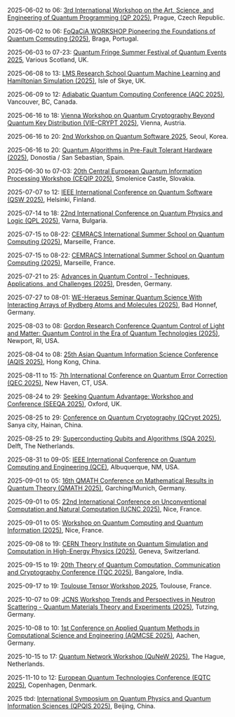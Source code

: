 2025-06-02 to 06: [3rd International Workshop on the Art, Science, and Engineering of Quantum Programming (QP 2025)](https://2025.programming-conference.org/details/prog25-workshops/4/The-3rd-International-Workshop-on-the-Art-Science-and-Engineering-of-Quantum-Progra "QP 2025 explores quantum programming, focusing on quantum algorithms, circuit design, and software frameworks. Topics include quantum error correction, hybrid quantum-classical programming, and applications in optimization and cryptography, emphasizing practical and theoretical quantum software development."), Prague, Czech Republic.

2025-06-02 to 06: [FoQaCiA WORKSHOP Pioneering the Foundations of Quantum Computing (2025)](https://foqacia.org/foqacia-workshop-2025 "FoQaCiA 2025 focuses on quantum computing foundations, covering quantum algorithms, entanglement, and quantum complexity. Topics include variational quantum circuits, quantum error mitigation, and applications in simulation and optimization, emphasizing theoretical and experimental quantum advancements."), Braga, Portugal.

2025-06-03 to 07-23: [Quantum Fringe Summer Festival of Quantum Events 2025](https://www.quantumsoftwarelab.com/quantum-fringe-scotland "This festival explores quantum technologies, focusing on quantum computing, algorithms, and cryptography. Topics include quantum circuit design, quantum machine learning, and applications in optimization, emphasizing interdisciplinary advancements in quantum software and hardware development."), Various Scotland, UK.

2025-06-08 to 13: [LMS Research School Quantum Machine Learning and Hamiltonian Simulation (2025)](https://www.icms.org.uk/workshops/2025/lms-research-school "This school explores quantum machine learning and Hamiltonian simulation, covering quantum neural networks and quantum algorithms. Topics include variational circuits, quantum data processing, and applications in chemistry and optimization, emphasizing theoretical and practical quantum computing."), Isle of Skye, UK.

2025-06-09 to 12: [Adiabatic Quantum Computing Conference (AQC 2025)](https://aqc25.phas.ubc.ca "AQC 2025 focuses on adiabatic quantum computing, covering quantum annealing, adiabatic algorithms, and hardware implementations. Topics include optimization problems, quantum phase transitions, and applications in machine learning, emphasizing theoretical and practical quantum computing advancements."), Vancouver, BC, Canada.

2025-06-16 to 18: [Vienna Workshop on Quantum Cryptography Beyond Quantum Key Distribution (VIE-CRYPT 2025)](https://quantum.univie.ac.at/events/vie-crypt-2025/ "VIE-CRYPT 2025 explores advanced quantum cryptography, focusing on quantum digital signatures, secure multiparty computation, and post-quantum cryptography. Topics include quantum-resistant protocols and applications in secure communication, emphasizing theoretical and practical quantum cryptographic advancements."), Vienna, Austria.

2025-06-16 to 20: [2nd Workshop on Quantum Software 2025](https://pldi25.sigplan.org/home/wqs-2025 "This workshop focuses on quantum software, covering quantum programming languages, compilers, and verification. Topics include quantum circuit optimization, hybrid quantum-classical frameworks, and applications in quantum simulation, emphasizing software tools for quantum computing development."), Seoul, Korea.

2025-06-16 to 20: [Quantum Algorithms in Pre-Fault Tolerant Hardware (2025)](https://basq-ibm-2025.dipc.org "This workshop focuses on quantum algorithms for pre-fault-tolerant hardware, covering noisy intermediate-scale quantum (NISQ) devices, variational algorithms, and quantum optimization. Topics include quantum simulation, error mitigation, and applications in chemistry, emphasizing practical quantum computing."), Donostia / San Sebastian, Spain.

2025-06-30 to 07-03: [20th Central European Quantum Information Processing Workshop (CEQIP 2025)](http://ceqip.eu/2025/ "CEQIP 2025 focuses on quantum information processing, covering quantum algorithms, entanglement, and quantum cryptography. Topics include quantum error correction, quantum networks, and applications in quantum computing, emphasizing theoretical and experimental quantum information advancements."), Smolenice Castle, Slovakia.

2025-07-07 to 12: [IEEE International Conference on Quantum Software (QSW 2025)](https://services.conferences.computer.org/2025/qsw/ "QSW 2025 focuses on quantum software, covering quantum programming languages, compilers, and verification tools. Topics include quantum circuit optimization, hybrid quantum-classical systems, and applications in quantum simulation, emphasizing software development for quantum computing advancements."), Helsinki, Finland.

2025-07-14 to 18: [22nd International Conference on Quantum Physics and Logic (QPL 2025)](https://qpl2025.github.io "QPL 2025 explores quantum physics and logic, covering quantum programming, categorical quantum mechanics, and quantum foundations. Topics include quantum algorithms, entanglement theory, and applications in quantum computing, emphasizing logical and theoretical quantum information frameworks."), Varna, Bulgaria.

2025-07-15 to 08-22: [CEMRACS International Summer School on Quantum Computing (2025)](https://cemracs2025.math.cnrs.fr/en/), Marseille, France.

2025-07-15 to 08-22: [CEMRACS International Summer School on Quantum Computing (2025)](https://cemracs2025.math.cnrs.fr/en/), Marseille, France.

2025-07-21 to 25: [Advances in Quantum Control - Techniques, Applications, and Challenges (2025)](https://pks.mpg.de/aqute25 "This conference focuses on quantum control, covering coherent control, quantum feedback, and optimal control techniques. Topics include quantum computing, quantum sensing, and applications in quantum technologies, emphasizing theoretical and experimental quantum control advancements."), Dresden, Germany.

2025-07-27 to 08-01: [WE-Heraeus Seminar Quantum Science With Interacting Arrays of Rydberg Atoms and Molecules (2025)](https://www.we-heraeus-stiftung.de/veranstaltungen/quantum-science-with-interacting-arrays-of-rydberg-atoms-and-molecules/ "This seminar focuses on Rydberg atoms and molecules, covering quantum simulation, Rydberg interactions, and quantum information processing. Topics include quantum computing, many-body physics, and applications in quantum technologies, emphasizing experimental and theoretical Rydberg quantum systems."), Bad Honnef, Germany.

2025-08-03 to 08: [Gordon Research Conference Quantum Control of Light and Matter: Quantum Control in the Era of Quantum Technologies (2025)](https://grc.org/quantum-control-of-light-and-matter-conference/2025/ "This conference focuses on quantum control of light and matter, covering coherent control, quantum optics, and quantum state engineering. Topics include quantum computing, photonics, and applications in quantum technologies, emphasizing experimental and theoretical quantum control advancements."), Newport, RI, USA.

2025-08-04 to 08: [25th Asian Quantum Information Science Conference (AQIS 2025)](http://aqis-conf.org/2025/ "AQIS 2025 focuses on quantum information science, covering quantum cryptography, quantum algorithms, and entanglement. Topics include quantum communication, quantum error correction, and applications in quantum computing, emphasizing theoretical and experimental quantum information advancements."), Hong Kong, China.

2025-08-11 to 15: [7th International Conference on Quantum Error Correction (QEC 2025)](https://qec25.yalepages.org "QEC 2025 focuses on quantum error correction, covering fault-tolerant quantum computing, quantum codes, and decoherence mitigation. Topics include surface codes, quantum repeaters, and applications in quantum networks, emphasizing theoretical and experimental quantum error correction advancements."), New Haven, CT, USA.

2025-08-24 to 29: [Seeking Quantum Advantage: Workshop and Conference (SEEQA 2025)](https://conference.seeqa.org "SEEQA 2025 focuses on quantum advantage, covering quantum algorithms, quantum supremacy, and hardware development. Topics include quantum simulation, cryptography, and applications in optimization, emphasizing theoretical and experimental efforts to achieve practical quantum computing advancements."), Oxford, UK.

2025-08-25 to 29: [Conference on Quantum Cryptography (QCrypt 2025)](https://qcrypt.net/2025/ "QCrypt 2025 focuses on quantum cryptography, covering quantum key distribution, post-quantum cryptography, and quantum protocols. Topics include secure communication, quantum networks, and applications in cybersecurity, emphasizing theoretical and experimental advancements in quantum cryptographic systems."), Sanya city, Hainan, China.

2025-08-25 to 29: [Superconducting Qubits and Algorithms (SQA 2025)](https://sqa-conference.org "SQA 2025 focuses on superconducting qubits, covering quantum gate design, error correction, and quantum algorithms. Topics include quantum simulation, hybrid quantum-classical systems, and applications in quantum computing, emphasizing experimental and theoretical advancements in qubit technology."), Delft, The Netherlands.

2025-08-31 to 09-05: [IEEE International Conference on Quantum Computing and Engineering (QCE)](https://qce.quantum.ieee.org/2025/ "QCE 2025 explores quantum computing, covering quantum algorithms, hardware, and software development. Topics include quantum error correction, quantum networking, and applications in cryptography and optimization, emphasizing engineering and computational advancements in quantum technologies."), Albuquerque, NM, USA.

2025-09-01 to 05: [16th QMATH Conference on Mathematical Results in Quantum Theory (QMATH 2025)](https://sites.google.com/view/qmath16/ "QMATH 2025 explores mathematical quantum theory, covering quantum mechanics, quantum information, and operator algebras. Topics include entanglement, quantum algorithms, and applications in quantum computing, emphasizing rigorous mathematical frameworks for quantum systems and phenomena."), Garching/Munich, Germany.

2025-09-01 to 05: [22nd International Conference on Unconventional Computation and Natural Computation (UCNC 2025)](https://webusers.i3s.univ-cotedazur.fr/UCNC2025/ "UCNC 2025 explores unconventional and natural computation, covering quantum computing, cellular automata, and bio-inspired algorithms. Topics include applications in complex systems, AI, and quantum simulation, emphasizing novel computational paradigms beyond classical models."), Nice, France.

2025-09-01 to 05: [Workshop on Quantum Computing and Quantum Information (2025)](https://users.utu.fi/mikhirve/workshop2025/ "This workshop explores quantum computing and information, covering quantum algorithms, quantum error correction, and entanglement theory. Topics include applications in cryptography, simulation, and optimization, emphasizing theoretical and practical advancements in quantum information processing and computation."), Nice, France.

2025-09-08 to 19: [CERN Theory Institute on Quantum Simulation and Computation in High-Energy Physics (2025)](https://indico.cern.ch/event/1488240/ "This institute focuses on quantum simulation in high-energy physics, covering quantum algorithms, lattice gauge theories, and quantum hardware. Topics include applications in particle physics, cosmology, and quantum field theory, emphasizing quantum computational methods for fundamental physics."), Geneva, Switzerland.

2025-09-15 to 19: [20th Theory of Quantum Computation, Communication and Cryptography Conference (TQC 2025)](https://tqc-conference.org "TQC 2025 explores quantum computation and cryptography, covering quantum algorithms, quantum communication, and secure protocols. Topics include quantum error correction, quantum networks, and applications in cybersecurity, emphasizing theoretical advancements in quantum information science."), Bangalore, India.

2025-09-17 to 19: [Toulouse Tensor Workshop 2025](https://tensor.sciencesconf.org "This workshop explores tensor methods in quantum computing, covering tensor networks, quantum circuits, and many-body systems. Topics include applications in quantum simulation, machine learning, and condensed matter physics, emphasizing computational tensor-based approaches for quantum problems."), Toulouse, France.

2025-10-07 to 09: [JCNS Workshop Trends and Perspectives in Neutron Scattering - Quantum Materials Theory and Experiments (2025)](https://iffindico.fz-juelich.de/event/20/ "This workshop focuses on neutron scattering for quantum materials, covering spin dynamics, topological phases, and quantum magnetism. Topics include applications in superconductivity and quantum computing, emphasizing experimental and computational neutron scattering techniques for material characterization."), Tutzing, Germany.

2025-10-08 to 10: [1st Conference on Applied Quantum Methods in Computational Science and Engineering (AQMCSE 2025)](https://aqmcse.com/ "AQMCSE 2025 focuses on applied quantum methods, covering quantum algorithms, hybrid quantum-classical computing, and quantum simulations. Topics include applications in computational science, materials engineering, and optimization, emphasizing practical quantum computational techniques for engineering and scientific problems."), Aachen, Germany.

2025-10-15 to 17: [Quantum Network Workshop (QuNeW 2025)](https://qutech.nl/event/qunew/ "QuNeW 2025 focuses on quantum networks, covering quantum communication, entanglement distribution, and quantum repeaters. Topics include applications in secure communication and distributed quantum computing, emphasizing experimental and theoretical advancements in quantum networking technologies."), The Hague, Netherlands.

2025-11-10 to 12: [European Quantum Technologies Conference (EQTC 2025)](https://eqtc.eu "EQTC 2025 focuses on quantum technologies, covering quantum computing, sensing, and communication. Topics include quantum algorithms, quantum cryptography, and quantum hardware development, emphasizing experimental and theoretical advancements for practical quantum technology applications."), Copenhagen, Denmark.

2025 tbd: [International Symposium on Quantum Physics and Quantum Information Sciences (QPQIS 2025)](http://qpqis.baqis.ac.cn/2025/ "QPQIS 2025 explores quantum physics and information, covering quantum computing, entanglement, and quantum cryptography. Topics include applications in quantum communication, simulation, and sensing, emphasizing theoretical and experimental advancements in quantum information science and technologies."), Beijing, China.


